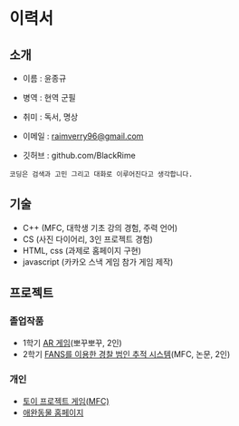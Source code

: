 # 이력서

## 소개
 - 이름 : 윤종규

 - 병역 : 현역 군필
 - 취미 : 독서, 명상

 - 이메일 : raimverry96@gmail.com
 - 깃허브 : github.com/BlackRime

```
코딩은 검색과 고민 그리고 대화로 이루어진다고 생각합니다.
```

## 기술

 - C++ (MFC, 대학생 기초 강의 경험, 주력 언어)
 - CS (사진 다이어리, 3인 프로젝트 경험)
 - HTML, css (과제로 홈페이지 구현)
 - javascript (카카오 스낵 게임 참가 게임 제작)

## 프로젝트

### 졸업작품
 - 1학기 [AR 게임](https://github.com/BlackRime/RESUME/blob/master/project/BBOGGU.md)(뽀꾸뽀꾸, 2인)
 - 2학기 [FANS를 이용한 경찰 범인 추적 시스템](https://github.com/BlackRime/RESUME/blob/master/project/Police.md)(MFC, 논문, 2인)

### 개인
 - [토이 프로젝트 게임(MFC)](https://github.com/BlackRime/RESUME/blob/master/project/snack.md)
 - [애완동물 홈페이지](https://github.com/BlackRime/RESUME/blob/master/project/MeongNyang.md)
